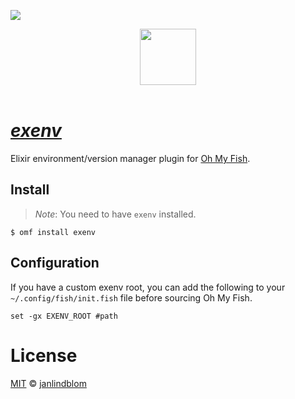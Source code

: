 ![][license-badge]

<div align="center">
  <a href="http://github.com/oh-my-fish/oh-my-fish">
  <img width=90px  src="https://cloud.githubusercontent.com/assets/8317250/8510172/f006f0a4-230f-11e5-98b6-5c2e3c87088f.png">
  </a>
</div>
<br>

#  [_exenv_](https://github.com/mururu/exenv)

Elixir environment/version manager plugin for [Oh My Fish][omf-link].

## Install
> _Note_: You need to have `exenv` installed.

```fish
$ omf install exenv
```

## Configuration

If you have a custom exenv root, you can add the following to your `~/.config/fish/init.fish` file before sourcing Oh My Fish.

```
set -gx EXENV_ROOT #path
```

# License

[MIT][mit] © [janlindblom][author]


[mit]:            http://opensource.org/licenses/MIT
[author]:         http://github.com/janlindblom
[contributors]:   https://github.com/janlindblom/plugin-exenv/graphs/contributors
[omf-link]:       https://www.github.com/oh-my-fish/oh-my-fish

[license-badge]:  https://img.shields.io/badge/license-MIT-007EC7.svg?style=flat-square
